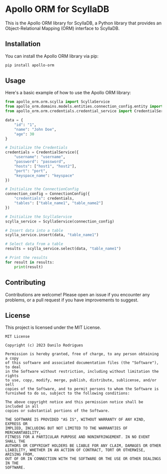 # Apollo ORM for ScyllaDB

This is the Apollo ORM library for ScyllaDB, a Python library that provides an Object-Relational Mapping (ORM) interface to ScyllaDB.

## Installation

You can install the Apollo ORM library via pip:

```bash
pip install apollo-orm
```

## Usage

Here's a basic example of how to use the Apollo ORM library:

```python
from apollo_orm.orm.scylla import ScyllaService
from apollo_orm.domains.models.entities.connection_config.entity import ConnectionConfig
from apollo_orm.orm.credentials.credential_service import CredentialService

data = {
    "id": "1",
    "name": "John Doe",
    "age": 30
}

# Initialize the Credentials
credentials = CredentialService({
    "username": "username",
    "password": "password",
    "hosts": ["host1", "host2"],
    "port": "port",
    "keyspace_name": "keyspace"
})

# Initialize the ConnectionConfig
connection_config = ConnectionConfig({
    "credentials": credentials,
    "tables": ["table_name1", "table_name2"]
})

# Initialize the ScyllaService
scylla_service = ScyllaService(connection_config)

# Insert data into a table
scylla_service.insert(data, "table_name1")

# Select data from a table
results = scylla_service.select(data, "table_name1")

# Print the results
for result in results:
    print(result)
```

## Contributing

Contributions are welcome! Please open an issue if you encounter any problems, or a pull request if you have improvements to suggest.

## License

This project is licensed under the MIT License.
```
MIT License

Copyright (c) 2023 Danilo Rodrigues

Permission is hereby granted, free of charge, to any person obtaining a copy
of this software and associated documentation files (the "Software"), to deal
in the Software without restriction, including without limitation the rights
to use, copy, modify, merge, publish, distribute, sublicense, and/or sell
copies of the Software, and to permit persons to whom the Software is
furnished to do so, subject to the following conditions:

The above copyright notice and this permission notice shall be included in all
copies or substantial portions of the Software.

THE SOFTWARE IS PROVIDED "AS IS", WITHOUT WARRANTY OF ANY KIND, EXPRESS OR
IMPLIED, INCLUDING BUT NOT LIMITED TO THE WARRANTIES OF MERCHANTABILITY,
FITNESS FOR A PARTICULAR PURPOSE AND NONINFRINGEMENT. IN NO EVENT SHALL THE
AUTHORS OR COPYRIGHT HOLDERS BE LIABLE FOR ANY CLAIM, DAMAGES OR OTHER
LIABILITY, WHETHER IN AN ACTION OF CONTRACT, TORT OR OTHERWISE, ARISING FROM,
OUT OF OR IN CONNECTION WITH THE SOFTWARE OR THE USE OR OTHER DEALINGS IN THE
SOFTWARE.